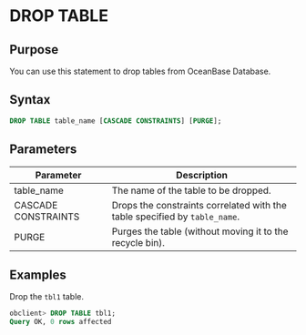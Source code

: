 # DROP TABLE

## Purpose

You can use this statement to drop tables from OceanBase Database.

## Syntax

```sql
DROP TABLE table_name [CASCADE CONSTRAINTS] [PURGE];
```

## Parameters

| Parameter | Description |
|---------------------|---------------------------|
| table_name | The name of the table to be dropped.  |
| CASCADE CONSTRAINTS | Drops the constraints correlated with the table specified by `table_name`.  |
| PURGE | Purges the table (without moving it to the recycle bin).  |

## Examples

Drop the `tbl1` table.

```sql
obclient> DROP TABLE tbl1;
Query OK, 0 rows affected
```
